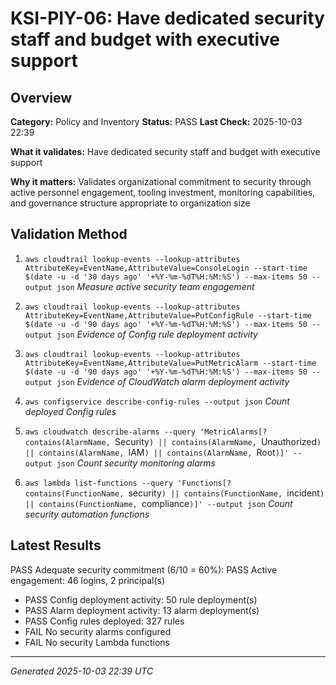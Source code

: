 # KSI-PIY-06: Have dedicated security staff and budget with executive support

## Overview

**Category:** Policy and Inventory
**Status:** PASS
**Last Check:** 2025-10-03 22:39

**What it validates:** Have dedicated security staff and budget with executive support

**Why it matters:** Validates organizational commitment to security through active personnel engagement, tooling investment, monitoring capabilities, and governance structure appropriate to organization size

## Validation Method

1. `aws cloudtrail lookup-events --lookup-attributes AttributeKey=EventName,AttributeValue=ConsoleLogin --start-time $(date -u -d '30 days ago' '+%Y-%m-%dT%H:%M:%S') --max-items 50 --output json`
   *Measure active security team engagement*

2. `aws cloudtrail lookup-events --lookup-attributes AttributeKey=EventName,AttributeValue=PutConfigRule --start-time $(date -u -d '90 days ago' '+%Y-%m-%dT%H:%M:%S') --max-items 50 --output json`
   *Evidence of Config rule deployment activity*

3. `aws cloudtrail lookup-events --lookup-attributes AttributeKey=EventName,AttributeValue=PutMetricAlarm --start-time $(date -u -d '90 days ago' '+%Y-%m-%dT%H:%M:%S') --max-items 50 --output json`
   *Evidence of CloudWatch alarm deployment activity*

4. `aws configservice describe-config-rules --output json`
   *Count deployed Config rules*

5. `aws cloudwatch describe-alarms --query 'MetricAlarms[?contains(AlarmName, `Security`) || contains(AlarmName, `Unauthorized`) || contains(AlarmName, `IAM`) || contains(AlarmName, `Root`)]' --output json`
   *Count security monitoring alarms*

6. `aws lambda list-functions --query 'Functions[?contains(FunctionName, `security`) || contains(FunctionName, `incident`) || contains(FunctionName, `compliance`)]' --output json`
   *Count security automation functions*

## Latest Results

PASS Adequate security commitment (6/10 = 60%): PASS Active engagement: 46 logins, 2 principal(s)
- PASS Config deployment activity: 50 rule deployment(s)
- PASS Alarm deployment activity: 13 alarm deployment(s)
- PASS Config rules deployed: 327 rules
- FAIL No security alarms configured
- FAIL No security Lambda functions

---
*Generated 2025-10-03 22:39 UTC*